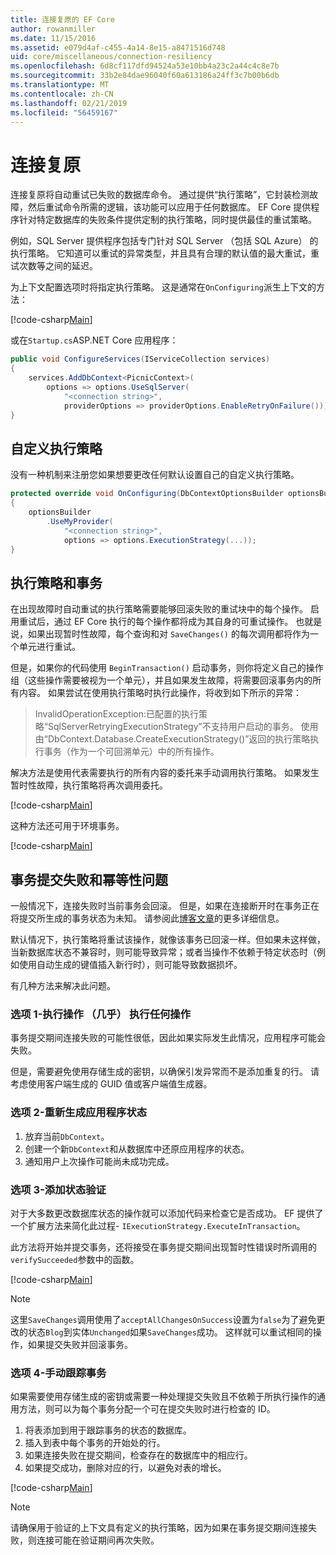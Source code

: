 ```yaml
---
title: 连接复原的 EF Core
author: rowanmiller
ms.date: 11/15/2016
ms.assetid: e079d4af-c455-4a14-8e15-a8471516d748
uid: core/miscellaneous/connection-resiliency
ms.openlocfilehash: 6d8cf117dfd94524a53e10bb4a23c2a44c4c8e7b
ms.sourcegitcommit: 33b2e84dae96040f60a613186a24ff3c7b00b6db
ms.translationtype: MT
ms.contentlocale: zh-CN
ms.lasthandoff: 02/21/2019
ms.locfileid: "56459167"
---
```

# <a name="connection-resiliency"></a>连接复原

连接复原将自动重试已失败的数据库命令。 通过提供“执行策略”，它封装检测故障，然后重试命令所需的逻辑，该功能可以应用于任何数据库。 EF Core 提供程序针对特定数据库的失败条件提供定制的执行策略，同时提供最佳的重试策略。

例如，SQL Server 提供程序包括专门针对 SQL Server （包括 SQL Azure） 的执行策略。 它知道可以重试的异常类型，并且具有合理的默认值的最大重试，重试次数等之间的延迟。

为上下文配置选项时将指定执行策略。 这是通常在`OnConfiguring`派生上下文的方法：

[!code-csharp[Main](../../../samples/core/Miscellaneous/ConnectionResiliency/Program.cs#OnConfiguring)]

或在`Startup.cs`ASP.NET Core 应用程序：

``` csharp
public void ConfigureServices(IServiceCollection services)
{
    services.AddDbContext<PicnicContext>(
        options => options.UseSqlServer(
            "<connection string>",
            providerOptions => providerOptions.EnableRetryOnFailure()));
}
```

## <a name="custom-execution-strategy"></a>自定义执行策略

没有一种机制来注册您如果想要更改任何默认设置自己的自定义执行策略。

``` csharp
protected override void OnConfiguring(DbContextOptionsBuilder optionsBuilder)
{
    optionsBuilder
        .UseMyProvider(
            "<connection string>",
            options => options.ExecutionStrategy(...));
}
```

## <a name="execution-strategies-and-transactions"></a>执行策略和事务

在出现故障时自动重试的执行策略需要能够回滚失败的重试块中的每个操作。 启用重试后，通过 EF Core 执行的每个操作都将成为其自身的可重试操作。 也就是说，如果出现暂时性故障，每个查询和对 `SaveChanges()` 的每次调用都将作为一个单元进行重试。

但是，如果你的代码使用 `BeginTransaction()` 启动事务，则你将定义自己的操作组（这些操作需要被视为一个单元），并且如果发生故障，将需要回滚事务内的所有内容。 如果尝试在使用执行策略时执行此操作，将收到如下所示的异常：

> InvalidOperationException:已配置的执行策略“SqlServerRetryingExecutionStrategy”不支持用户启动的事务。 使用由“DbContext.Database.CreateExecutionStrategy()”返回的执行策略执行事务（作为一个可回溯单元）中的所有操作。

解决方法是使用代表需要执行的所有内容的委托来手动调用执行策略。 如果发生暂时性故障，执行策略将再次调用委托。

[!code-csharp[Main](../../../samples/core/Miscellaneous/ConnectionResiliency/Program.cs#ManualTransaction)]

这种方法还可用于环境事务。

[!code-csharp[Main](../../../samples/core/Miscellaneous/ConnectionResiliency/Program.cs#AmbientTransaction)]

## <a name="transaction-commit-failure-and-the-idempotency-issue"></a>事务提交失败和幂等性问题

一般情况下，连接失败时当前事务会回滚。 但是，如果在连接断开时在事务正在将提交所生成的事务状态为未知。 请参阅此[博客文章](https://blogs.msdn.com/b/adonet/archive/2013/03/11/sql-database-connectivity-and-the-idempotency-issue.aspx)的更多详细信息。

默认情况下，执行策略将重试该操作，就像该事务已回滚一样。但如果未这样做，当新数据库状态不兼容时，则可能导致异常；或者当操作不依赖于特定状态时（例如使用自动生成的键值插入新行时），则可能导致数据损坏。

有几种方法来解决此问题。

### <a name="option-1---do-almost-nothing"></a>选项 1-执行操作 （几乎） 执行任何操作

事务提交期间连接失败的可能性很低，因此如果实际发生此情况，应用程序可能会失败。

但是，需要避免使用存储生成的密钥，以确保引发异常而不是添加重复的行。 请考虑使用客户端生成的 GUID 值或客户端值生成器。

### <a name="option-2---rebuild-application-state"></a>选项 2-重新生成应用程序状态

1. 放弃当前`DbContext`。
2. 创建一个新`DbContext`和从数据库中还原应用程序的状态。
3. 通知用户上次操作可能尚未成功完成。

### <a name="option-3---add-state-verification"></a>选项 3-添加状态验证

对于大多数更改数据库状态的操作就可以添加代码来检查它是否成功。 EF 提供了一个扩展方法来简化此过程- `IExecutionStrategy.ExecuteInTransaction`。

此方法将开始并提交事务，还将接受在事务提交期间出现暂时性错误时所调用的 `verifySucceeded`参数中的函数。

[!code-csharp[Main](../../../samples/core/Miscellaneous/ConnectionResiliency/Program.cs#Verification)]

> [!NOTE]
> 这里`SaveChanges`调用使用了`acceptAllChangesOnSuccess`设置为`false`为了避免更改的状态`Blog`到实体`Unchanged`如果`SaveChanges`成功。 这样就可以重试相同的操作，如果提交失败并回滚事务。

### <a name="option-4---manually-track-the-transaction"></a>选项 4-手动跟踪事务

如果需要使用存储生成的密钥或需要一种处理提交失败且不依赖于所执行操作的通用方法，则可以为每个事务分配一个可在提交失败时进行检查的 ID。

1. 将表添加到用于跟踪事务的状态的数据库。
2. 插入到表中每个事务的开始处的行。
3. 如果连接失败在提交期间，检查存在的数据库中的相应行。
4. 如果提交成功，删除对应的行，以避免对表的增长。

[!code-csharp[Main](../../../samples/core/Miscellaneous/ConnectionResiliency/Program.cs#Tracking)]

> [!NOTE]
> 请确保用于验证的上下文具有定义的执行策略，因为如果在事务提交期间连接失败，则连接可能在验证期间再次失败。
